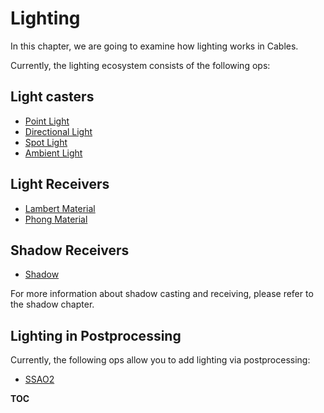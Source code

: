 # Lighting

In this chapter, we are going to examine how lighting works in Cables.

Currently, the lighting ecosystem consists of the following ops:

## Light casters

- [Point Light](https://cables.gl/op/Ops.Gl.Phong.PointLight_v5)
- [Directional Light](https://cables.gl/op/Ops.Gl.Phong.DirectionalLight_v5)
- [Spot Light](https://cables.gl/op/Ops.Gl.Phong.SpotLight_v5)
- [Ambient Light](https://cables.gl/op/Ops.Gl.Phong.AmbientLight_v4)

## Light Receivers

- [Lambert Material](https://cables.gl/op/Ops.Gl.Phong.LambertMaterial_v2)
- [Phong Material](https://cables.gl/op/Ops.Gl.Phong.PhongMaterial_v5)

## Shadow Receivers

- [Shadow](https://cables.gl/op/Ops.Gl.ShaderEffects.Shadow_v2)

For more information about shadow casting and receiving, please refer to the shadow chapter.

## Lighting in Postprocessing

Currently, the following ops allow you to add lighting via postprocessing:

- [SSAO2](https://cables.gl/op/Ops.Gl.TextureEffects.SSAO2)

__TOC__
